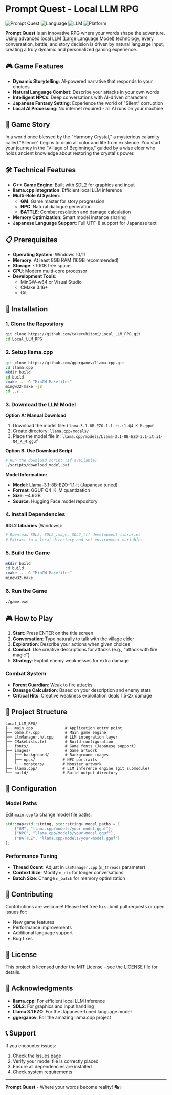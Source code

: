 # Prompt Quest - Local LLM RPG

![Prompt Quest](https://img.shields.io/badge/Game-Prompt%20Quest-blue)
![Language](https://img.shields.io/badge/Language-C%2B%2B-blue)
![LLM](https://img.shields.io/badge/LLM-Llama%203.1%208B-green)
![Platform](https://img.shields.io/badge/Platform-Windows-lightgrey)

**Prompt Quest** is an innovative RPG where your words shape the adventure. Using advanced local LLM (Large Language Model) technology, every conversation, battle, and story decision is driven by natural language input, creating a truly dynamic and personalized gaming experience.

## 🎮 Game Features

- **Dynamic Storytelling**: AI-powered narrative that responds to your choices
- **Natural Language Combat**: Describe your attacks in your own words
- **Intelligent NPCs**: Deep conversations with AI-driven characters
- **Japanese Fantasy Setting**: Experience the world of "Silent" corruption
- **Local AI Processing**: No internet required - all AI runs on your machine

## 🎯 Game Story

In a world once blessed by the "Harmony Crystal," a mysterious calamity called "Silence" begins to drain all color and life from existence. You start your journey in the "Village of Beginnings," guided by a wise elder who holds ancient knowledge about restoring the crystal's power.

## 🛠️ Technical Features

- **C++ Game Engine**: Built with SDL2 for graphics and input
- **llama.cpp Integration**: Efficient local LLM inference
- **Multi-Role AI System**: 
  - **GM**: Game master for story progression
  - **NPC**: Natural dialogue generation  
  - **BATTLE**: Combat resolution and damage calculation
- **Memory Optimization**: Smart model instance sharing
- **Japanese Language Support**: Full UTF-8 support for Japanese text

## 📋 Prerequisites

- **Operating System**: Windows 10/11
- **Memory**: At least 8GB RAM (16GB recommended)
- **Storage**: ~10GB free space
- **CPU**: Modern multi-core processor
- **Development Tools**: 
  - MinGW-w64 or Visual Studio
  - CMake 3.16+
  - Git

## 🚀 Installation

### 1. Clone the Repository
```bash
git clone https://github.com/takeruhitomi/Local_LLM_RPG.git
cd Local_LLM_RPG
```

### 2. Setup llama.cpp
```bash
git clone https://github.com/ggerganov/llama.cpp.git
cd llama.cpp
mkdir build
cd build
cmake .. -G "MinGW Makefiles"
mingw32-make -j8
cd ../..
```

### 3. Download the LLM Model

**Option A: Manual Download**
1. Download the model file: `Llama-3.1-8B-EZO-1.1-it.i1-Q4_K_M.gguf`
2. Create directory: `llama.cpp/models/`  
3. Place the model file in: `llama.cpp/models/Llama-3.1-8B-EZO-1.1-it.i1-Q4_K_M.gguf`

**Option B: Use Download Script**
```bash
# Run the download script (if available)
./scripts/download_model.bat
```

**Model Information:**
- **Model**: Llama-3.1-8B-EZO-1.1-it (Japanese tuned)
- **Format**: GGUF Q4_K_M quantization
- **Size**: ~4.6GB
- **Source**: Hugging Face model repository

### 4. Install Dependencies

**SDL2 Libraries** (Windows):
```bash
# Download SDL2, SDL2_image, SDL2_ttf development libraries
# Extract to a local directory and set environment variables
```

### 5. Build the Game
```bash
mkdir build
cd build
cmake .. -G "MinGW Makefiles"
mingw32-make
```

### 6. Run the Game
```bash
./game.exe
```

## 🎮 How to Play

1. **Start**: Press ENTER on the title screen
2. **Conversation**: Type naturally to talk with the village elder
3. **Exploration**: Describe your actions when given choices
4. **Combat**: Use creative descriptions for attacks (e.g., "attack with fire magic")
5. **Strategy**: Exploit enemy weaknesses for extra damage

### Combat System
- **Forest Guardian**: Weak to fire attacks
- **Damage Calculation**: Based on your description and enemy stats
- **Critical Hits**: Creative weakness exploitation deals 1.5-2x damage

## 📁 Project Structure

```
Local_LLM_RPG/
├── main.cpp              # Application entry point
├── Game.h/.cpp           # Main game engine
├── LlmManager.h/.cpp     # LLM integration layer
├── CMakeLists.txt        # Build configuration
├── fonts/                # Game fonts (Japanese support)
├── images/               # Game artwork
│   ├── background/       # Background images
│   ├── npcs/            # NPC portraits
│   └── monsters/        # Monster artwork
├── llama.cpp/           # LLM inference engine (git submodule)
└── build/               # Build output directory
```

## 🔧 Configuration

### Model Paths
Edit `main.cpp` to change model file paths:
```cpp
std::map<std::string, std::string> model_paths = {
    {"GM", "llama.cpp/models/your-model.gguf"},
    {"NPC", "llama.cpp/models/your-model.gguf"},
    {"BATTLE", "llama.cpp/models/your-model.gguf"}
};
```

### Performance Tuning
- **Thread Count**: Adjust in `LlmManager.cpp` (`n_threads` parameter)
- **Context Size**: Modify `n_ctx` for longer conversations  
- **Batch Size**: Change `n_batch` for memory optimization

## 🤝 Contributing

Contributions are welcome! Please feel free to submit pull requests or open issues for:
- New game features
- Performance improvements
- Additional language support
- Bug fixes

## 📄 License

This project is licensed under the MIT License - see the [LICENSE](LICENSE) file for details.

## 🙏 Acknowledgments

- **llama.cpp**: For efficient local LLM inference
- **SDL2**: For graphics and input handling
- **Llama 3.1 EZO**: For the Japanese-tuned language model
- **ggerganov**: For the amazing llama.cpp project

## 📞 Support

If you encounter issues:
1. Check the [Issues](https://github.com/takeruhitomi/Local_LLM_RPG/issues) page
2. Verify your model file is correctly placed
3. Ensure all dependencies are installed
4. Check system requirements

---

**Prompt Quest** - Where your words become reality! 🎭✨
